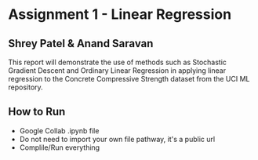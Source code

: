 # Assignment 1 - Linear Regression
## Shrey Patel & Anand Saravan


This report will demonstrate the use of methods such as Stochastic Gradient Descent and Ordinary Linear Regression in applying linear regression to the Concrete Compressive Strength dataset from the UCI ML repository. 


## How to Run

- Google Collab .ipynb file
- Do not need to import your own file pathway, it's a public url
- Complile/Run everything




```

